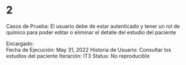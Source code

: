 # 2

Casos de Prueba: El usuario debe de estar autenticado y tener un rol de químico para poder editar o eliminar el detalle del estudio del paciente

Encargado:  
Fecha de Ejecución: May 31, 2022
Historia de Usuario: Consultar los estudios del paciente
Iteración: IT3
Status: No reproducible